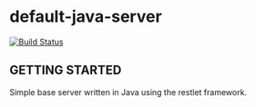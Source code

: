 # default-java-server

[![Build Status](https://travis-ci.org/itjustworksteam/default-java-server.svg?branch=master)](https://travis-ci.org/itjustworksteam/default-java-server)

## GETTING STARTED

Simple base server written in Java using the restlet framework.
